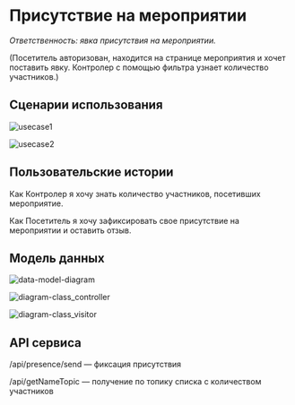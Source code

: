 # Присутствие на мероприятии

_Ответственность: явка присутствия на мероприятии._

(Посетитель авторизован, находится на странице мероприятия и хочет поставить явку. Контролер с помощью фильтра узнает количество участников.)

## Сценарии использования

![usecase1](https://github.com/olgmina/CampusIndoorLocation/raw/main/Presence/diagrams/Presence-Controller.png)

![usecase2](https://github.com/olgmina/CampusIndoorLocation/raw/main/Presence/diagrams/Visitor.png)

## Пользовательские истории

Как Контролер я хочу знать количество участников, посетивших мероприятие.

Как Посетитель я хочу зафиксировать свое присутствие на мероприятии и оставить отзыв.

## Модель данных

![data-model-diagram](https://github.com/olgmina/CampusIndoorLocation/raw/main/Presence/diagrams/model.png)

![diagram-class_controller](https://github.com/olgmina/CampusIndoorLocation/raw/main/Presence/diagrams/diag_class_controller.png)

![diagram-class_visitor](https://github.com/olgmina/CampusIndoorLocation/raw/main/Presence/diagrams/diag_class_visitor.png)

## API сервиса

/api/presence/send — фиксация присутствия

/api/getNameTopic — получение по топику списка с количеством участников
